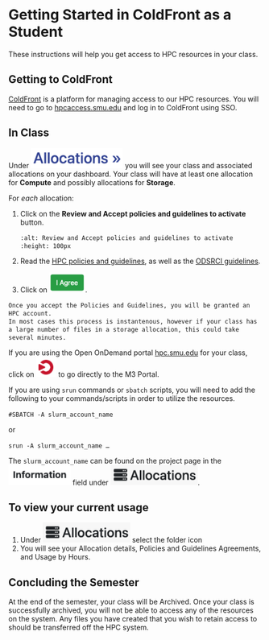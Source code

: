 # Getting Started in ColdFront as a Student

These instructions will help you get access to HPC resources in your class.

## Getting to ColdFront

[ColdFront](https://www.smu.edu/provost/odonnell-institute/hpc/cf) is a platform for managing access to our HPC resources. You will need to go to [hpcaccess.smu.edu](https://hpcaccess.smu.edu) and log in to ColdFront using SSO.

## In Class

Under <img src="../images/CF/quick_start/allocations.png" alt="Allocations" height="40"> you will see your class and associated allocations on your dashboard.
Your class will have at least one allocation for **Compute** and possibly allocations for **Storage**. 

For *each* allocation:

1. Click on the **Review and Accept policies and guidelines to activate** button.

    ```{image} ../images/CF/quick_start/review_button.png
    :alt: Review and Accept policies and guidelines to activate
    :height: 100px
    ```

2. Read the [HPC policies and guidelines](https://southernmethodistuniversity.github.io/hpc_docs/policies/policies.html), as well as the [ODSRCI guidelines](https://www.smu.edu/provost/odonnell-institute/hpc/guidelines).

3. Click on <img src="../images/CF/quick_start/i_agree.png" alt="I Agree" height="40">.

```{note}
Once you accept the Policies and Guidelines, you will be granted an HPC account.
In most cases this process is instantenous, however if your class has a large number of files in a storage allocation, this could take several minutes.
```

If you are using the Open OnDemand portal [hpc.smu.edu](hpc.smu.edu) for your class, click on <img src="../images/CF/quick_start/ood_logo.png" alt="Open OnDemand Logo" height="40"> to go directly to the M3 Portal.

If you are using `srun` commands or `sbatch` scripts, you will need to add the following to your commands/scripts in order to utilize the resources.

`#SBATCH -A slurm_account_name`

or

`srun -A slurm_account_name …`

The `slurm_account_name` can be found on the project page in the <img src="../images/CF/quick_start/info.png" alt="Information" height="40"> field under <img src="../images/CF/quick_start/alloc_panel.png" alt="Allocations" height="40">.

## To view your current usage

1.	Under <img src="../images/CF/quick_start/alloc_panel.png" alt="Allocations" height="40"> select the folder icon
2.	You will see your Allocation details, Policies and Guidelines Agreements, and Usage by Hours.


## Concluding the Semester

At the end of the semester, your class will be Archived.
Once your class is successfully archived, you will not be able to access any of the resources on the system. 
Any files you have created that you wish to retain access to should be transferred off the HPC system.
